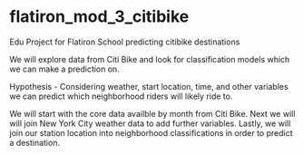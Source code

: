 # flatiron_mod_3_citibike
Edu Project for Flatiron School predicting citibike destinations

We will explore data from Citi Bike and look for classification models which we can make a prediction on. 

Hypothesis - Considering weather, start location, time, and other variables we can predict which neighborhood riders will likely ride to. 


We will start with the core data availble by month from Citi Bike. Next we will will join New York City weather data to add further variables. Lastly, we will join our station location into neighborhood classifications in order to predict a destination. 

